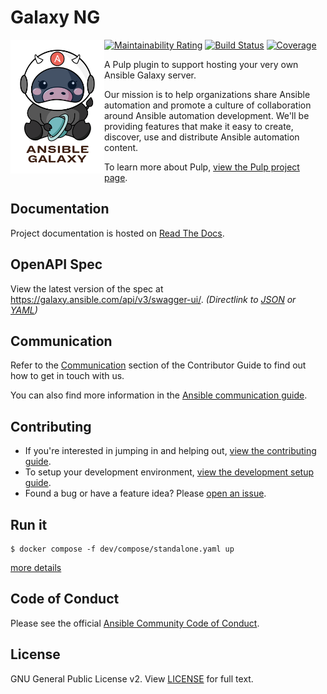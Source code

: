 # Galaxy NG

<img align="left" width="150" src="https://raw.githubusercontent.com/ansible/logos/be211ebccc316652eb725db688e75d932f8fa073/galaxy/galaxy-logo.svg">

[![Maintainability Rating](https://sonarcloud.io/api/project_badges/measure?project=ansible_galaxy_ng&metric=sqale_rating)](https://sonarcloud.io/summary/new_code?id=ansible_galaxy_ng)
[![Build Status](https://github.com/ansible/galaxy_ng/actions/workflows/ci-docker-compose-integration.yml/badge.svg)](https://github.com/ansible/galaxy_ng/actions/workflows/ci-docker-compose-integration.yml)
[![Coverage](https://sonarcloud.io/api/project_badges/measure?project=ansible_galaxy_ng&metric=coverage)](https://sonarcloud.io/summary/new_code?id=ansible_galaxy_ng)

A Pulp plugin to support hosting your very own Ansible Galaxy server.

Our mission is to help organizations share Ansible automation and promote a culture of collaboration around Ansible automation development. We'll be providing features that make it easy to create, discover, use and distribute Ansible automation content.

To learn more about Pulp, [view the Pulp project page](https://pulpproject.org/).

## Documentation

Project documentation is hosted on [Read The Docs](https://ansible.readthedocs.io/projects/galaxy-ng/en/latest/).

## OpenAPI Spec

View the latest version of the spec at <https://galaxy.ansible.com/api/v3/swagger-ui/>. *(Directlink to [JSON](https://galaxy.ansible.com/api/v3/openapi.json) or [YAML](https://galaxy.ansible.com/api/v3/openapi.yaml))*

## Communication

Refer to the [Communication](https://ansible.readthedocs.io/projects/galaxy-ng/en/latest/community/overview/#communication)
section of the Contributor Guide to find out how to get in touch with us.

You can also find more information in the
[Ansible communication guide](https://docs.ansible.com/ansible/devel/community/communication.html).

## Contributing

* If you're interested in jumping in and helping out, [view the contributing guide](https://ansible.readthedocs.io/projects/galaxy-ng/en/latest/dev/getting_started/).
* To setup your development environment, [view the development setup guide](https://ansible.readthedocs.io/projects/galaxy-ng/en/latest/dev/getting_started/#setting-up-the-developer-environment).
* Found a bug or have a feature idea? Please [open an issue](https://issues.redhat.com/projects/AAH/issues).

## Run it

```console
$ docker compose -f dev/compose/standalone.yaml up
```

[more details](https://github.com/ansible/galaxy_ng/blob/main/dev/compose/README.md)

## Code of Conduct

Please see the official
[Ansible Community Code of Conduct](https://docs.ansible.com/ansible/devel/community/code_of_conduct.html).

## License

GNU General Public License v2. View [LICENSE](/LICENSE) for full text.
